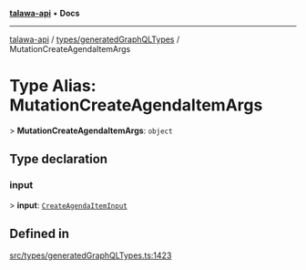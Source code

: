 [**talawa-api**](../../../README.md) • **Docs**

***

[talawa-api](../../../modules.md) / [types/generatedGraphQLTypes](../README.md) / MutationCreateAgendaItemArgs

# Type Alias: MutationCreateAgendaItemArgs

\> **MutationCreateAgendaItemArgs**: `object`

## Type declaration

### input

\> **input**: [`CreateAgendaItemInput`](CreateAgendaItemInput.md)

## Defined in

[src/types/generatedGraphQLTypes.ts:1423](https://github.com/PalisadoesFoundation/talawa-api/blob/0e711c6a6b57f55ab5776fc9c8edfc5ebc0b3d70/src/types/generatedGraphQLTypes.ts#L1423)
